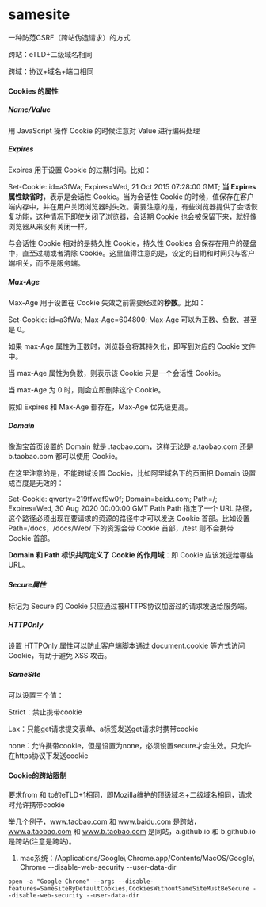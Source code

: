 # samesite

一种防范CSRF（跨站伪造请求）的方式

跨站：eTLD+二级域名相同

跨域：协议+域名+端口相同



#### Cookies 的属性

##### Name/Value

用 JavaScript 操作 Cookie 的时候注意对 Value 进行编码处理

##### Expires

Expires 用于设置 Cookie 的过期时间。比如：

Set-Cookie: id=a3fWa; Expires=Wed, 21 Oct 2015 07:28:00 GMT; **当 Expires 属性缺省时**，表示是会话性 Cookie。当为会话性 Cookie 的时候，值保存在客户端内存中，并在用户关闭浏览器时失效。需要注意的是，有些浏览器提供了会话恢复功能，这种情况下即使关闭了浏览器，会话期 Cookie 也会被保留下来，就好像浏览器从来没有关闭一样。

与会话性 Cookie 相对的是持久性 Cookie，持久性 Cookies 会保存在用户的硬盘中，直至过期或者清除 Cookie。这里值得注意的是，设定的日期和时间只与客户端相关，而不是服务端。

##### Max-Age

Max-Age 用于设置在 Cookie 失效之前需要经过的**秒数**。比如：

Set-Cookie: id=a3fWa; Max-Age=604800; Max-Age 可以为正数、负数、甚至是 0。

如果 max-Age 属性为正数时，浏览器会将其持久化，即写到对应的 Cookie 文件中。

当 max-Age 属性为负数，则表示该 Cookie 只是一个会话性 Cookie。

当 max-Age 为 0 时，则会立即删除这个 Cookie。

假如 Expires 和 Max-Age 都存在，Max-Age 优先级更高。

##### Domain

像淘宝首页设置的 Domain 就是 .taobao.com，这样无论是 a.taobao.com 还是 b.taobao.com 都可以使用 Cookie。

在这里注意的是，不能跨域设置 Cookie，比如阿里域名下的页面把 Domain 设置成百度是无效的：

Set-Cookie: qwerty=219ffwef9w0f; Domain=baidu.com; Path=/; Expires=Wed, 30 Aug 2020 00:00:00 GMT Path Path 指定了一个 URL 路径，这个路径必须出现在要请求的资源的路径中才可以发送 Cookie 首部。比如设置 Path=/docs，/docs/Web/ 下的资源会带 Cookie 首部，/test 则不会携带 Cookie 首部。

**Domain 和 Path 标识共同定义了 Cookie 的作用域**：即 Cookie 应该发送给哪些 URL。

##### Secure属性

标记为 Secure 的 Cookie 只应通过被HTTPS协议加密过的请求发送给服务端。

##### HTTPOnly

设置 HTTPOnly 属性可以防止客户端脚本通过 document.cookie 等方式访问 Cookie，有助于避免 XSS 攻击。

##### SameSite

可以设置三个值：

Strict：禁止携带cookie

Lax：只能get请求提交表单、a标签发送get请求时携带cookie

none：允许携带cookie，但是设置为none，必须设置secure才会生效。只允许在https协议下发送cookie



#### Cookie的跨站限制

要求from 和 to的eTLD+1相同，即Mozilla维护的顶级域名+二级域名相同，请求时允许携带cookie

举几个例子，www.taobao.com 和 www.baidu.com 是跨站，www.a.taobao.com 和 www.b.taobao.com 是同站，a.github.io 和 b.github.io 是跨站(注意是跨站)。



1. mac系统：/Applications/Google\ Chrome.app/Contents/MacOS/Google\ Chrome --disable-web-security --user-data-dir



```shell
open -a "Google Chrome" --args --disable-features=SameSiteByDefaultCookies,CookiesWithoutSameSiteMustBeSecure --disable-web-security --user-data-dir
```



